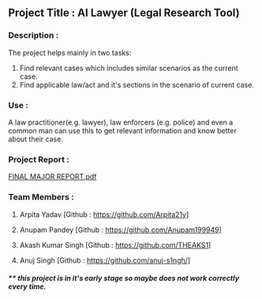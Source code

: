## Project Title : AI Lawyer (Legal Research Tool)

### Description : 
The project helps mainly in two tasks: 
1) Find relevant cases which includes similar scenarios as the current case.
2) Find applicable law/act and it's sections in the scenario of current case.

### Use : 
A law practitioner(e.g. lawyer), law enforcers (e.g. police) and even a common man can use this to get relevant information and know better about their case.


### Project Report :

[FINAL MAJOR REPORT.pdf](https://github.com/anuj-s1ngh/major_project_ai_lawyer/files/11571979/FINAL.MAJOR.REPORT.pdf)


### Team Members :

1) Arpita Yadav
[Github : https://github.com/Arpita21y]

2) Anupam Pandey
[Github : https://github.com/Anupam199949]

3) Akash Kumar Singh
[Github : https://github.com/THEAKS1]

4) Anuj Singh
[Github : https://github.com/anuj-s1ngh/]



##### ** this project is in it's early stage so maybe does not work correctly every time.
